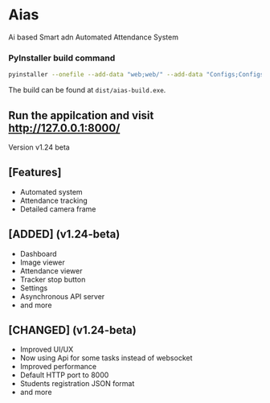 # Aias
 Ai based Smart adn Automated Attendance System
### PyInstaller build command
 ```bash
 pyinstaller --onefile --add-data "web;web/" --add-data "Configs;Configs/"--icon=icon.ico --name=aias-build  __main__.py --optimize=2 --clean
 ```
 The build can be found at `dist/aias-build.exe`.
## Run the appilcation and visit http://127.0.0.1:8000/
 Version v1.24 beta
## [Features]
- Automated system
- Attendance tracking
- Detailed camera frame
## [ADDED] (v1.24-beta)
- Dashboard
- Image viewer
- Attendance viewer
- Tracker stop button
- Settings
- Asynchronous API server
- and more
## [CHANGED] (v1.24-beta)
- Improved UI/UX
- Now using Api for some tasks instead of websocket
- Improved performance
- Default HTTP port to 8000
- Students registration JSON format
- and more
